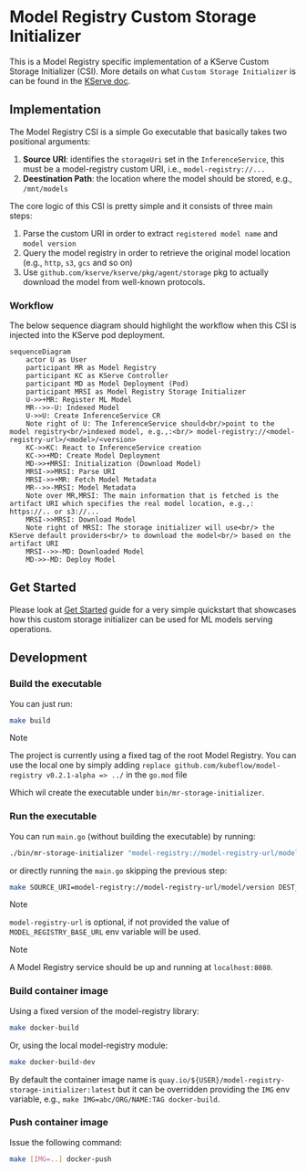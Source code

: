 # Model Registry Custom Storage Initializer

This is a Model Registry specific implementation of a KServe Custom Storage Initializer (CSI). 
More details on what `Custom Storage Initializer` is can be found in the [KServe doc](https://kserve.github.io/website/0.11/modelserving/storage/storagecontainers/).

## Implementation

The Model Registry CSI is a simple Go executable that basically takes two positional arguments:
1. __Source URI__: identifies the `storageUri` set in the `InferenceService`, this must be a model-registry custom URI, i.e., `model-registry://...` 
2. __Deestination Path__: the location where the model should be stored, e.g., `/mnt/models`

The core logic of this CSI is pretty simple and it consists of three main steps:
1. Parse the custom URI in order to extract `registered model name` and `model version`
2. Query the model registry in order to retrieve the original model location (e.g., `http`, `s3`, `gcs` and so on)
3. Use `github.com/kserve/kserve/pkg/agent/storage` pkg to actually download the model from well-known protocols.

### Workflow

The below sequence diagram should highlight the workflow when this CSI is injected into the KServe pod deployment.

```mermaid
sequenceDiagram
    actor U as User
    participant MR as Model Registry
    participant KC as KServe Controller
    participant MD as Model Deployment (Pod)
    participant MRSI as Model Registry Storage Initializer
    U->>+MR: Register ML Model
    MR-->>-U: Indexed Model
    U->>U: Create InferenceService CR
    Note right of U: The InferenceService should<br/>point to the model registry<br/>indexed model, e.g.,:<br/> model-registry://<model-registry-url>/<model>/<version>
    KC->>KC: React to InferenceService creation
    KC->>+MD: Create Model Deployment
    MD->>+MRSI: Initialization (Download Model)
    MRSI->>MRSI: Parse URI
    MRSI->>+MR: Fetch Model Metadata
    MR-->>-MRSI: Model Metadata
    Note over MR,MRSI: The main information that is fetched is the artifact URI which specifies the real model location, e.g.,: https://.. or s3://...
    MRSI->>MRSI: Download Model
    Note right of MRSI: The storage initializer will use<br/> the KServe default providers<br/> to download the model<br/> based on the artifact URI
    MRSI-->>-MD: Downloaded Model
    MD->>-MD: Deploy Model
```


## Get Started

Please look at [Get Started](./GET_STARTED.md) guide for a very simple quickstart that showcases how this custom storage initializer can be used for ML models serving operations.

## Development

### Build the executable

You can just run:
```bash
make build
```

> [!NOTE]
> The project is currently using a fixed tag of the root Model Registry. You can use the local one by
> simply adding `replace github.com/kubeflow/model-registry v0.2.1-alpha => ../` in the `go.mod` file

Which wil create the executable under `bin/mr-storage-initializer`.

### Run the executable

You can run `main.go` (without building the executable) by running:
```bash
./bin/mr-storage-initializer "model-registry://model-registry-url/model/version" "./"
```

or directly running the `main.go` skipping the previous step:
```bash
make SOURCE_URI=model-registry://model-registry-url/model/version DEST_PATH=./ run
```

> [!NOTE]
> `model-registry-url` is optional, if not provided the value of `MODEL_REGISTRY_BASE_URL` env variable will be used.

> [!NOTE]
> A Model Registry service should be up and running at `localhost:8080`.

### Build container image

Using a fixed version of the model-registry library:
```bash
make docker-build
```

Or, using the local model-registry module:
```bash
make docker-build-dev
```

By default the container image name is `quay.io/${USER}/model-registry-storage-initializer:latest` but it can be overridden providing the `IMG` env variable, e.g., `make IMG=abc/ORG/NAME:TAG docker-build`.

### Push container image

Issue the following command:
```bash
make [IMG=..] docker-push
```